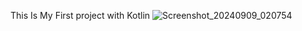 This Is My First project with Kotlin 
![Screenshot_20240909_020754](https://github.com/user-attachments/assets/69641ecf-1718-47e0-a666-0e1ec1ce3ca7)
